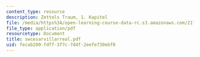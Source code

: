```yaml
---
content_type: resource
description: Zettels Traum, 1. Kapitel
file: /media/https%3A/open-learning-course-data-rc.s3.amazonaws.com/21l-708-technologies-of-humanism-spring-2003/fecab209fdff3f7c7d4f2eefe730ebf0_swcesarvillarreal.pdf
file_type: application/pdf
resourcetype: Document
title: swcesarvillarreal.pdf
uid: fecab209-fdff-3f7c-7d4f-2eefe730ebf0
---
```

